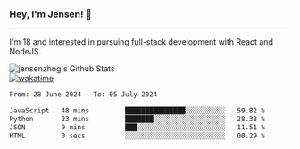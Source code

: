 ### Hey, I'm Jensen! 👋

---

I'm 18 and interested in pursuing full-stack development with React and NodeJS.

![jensenzhng's Github Stats](https://github-readme-stats.vercel.app/api?username=jensenzhng&theme=dark&show_icons=true&count_private=true)
<br />
[![wakatime](https://wakatime.com/badge/user/cbfc263d-3611-4e36-8278-8fad45fe3f62.svg)](https://wakatime.com/@cbfc263d-3611-4e36-8278-8fad45fe3f62)

<!--START_SECTION:waka-->

```txt
From: 28 June 2024 - To: 05 July 2024

JavaScript   48 mins         ███████████████░░░░░░░░░░   59.82 %
Python       23 mins         ███████░░░░░░░░░░░░░░░░░░   28.38 %
JSON         9 mins          ███░░░░░░░░░░░░░░░░░░░░░░   11.51 %
HTML         0 secs          ░░░░░░░░░░░░░░░░░░░░░░░░░   00.29 %
```

<!--END_SECTION:waka-->
